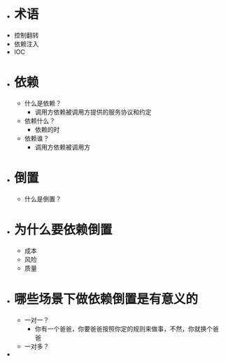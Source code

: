 - # 术语
- 控制翻转
- 依赖注入
- IOC
- # 依赖
	- 什么是依赖？
		- 调用方依赖被调用方提供的服务协议和约定
	- 依赖什么？
		- 依赖的时
	- 依赖谁？
		- 调用方依赖被调用方
- # 倒置
	- 什么是倒置？
- # 为什么要依赖倒置
	- 成本
	- 风险
	- 质量
- # 哪些场景下做依赖倒置是有意义的
	- 一对一？
		- 你有一个爸爸，你要爸爸按照你定的规则来做事，不然，你就换个爸爸
	- 一对多？
-